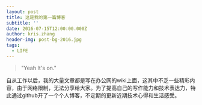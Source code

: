 ```yaml
---
layout: post
title: 这是我的第一篇博客
subtitle: ''
date: 2016-07-15T12:00:00.000Z
author: kris.zhang
header-img: post-bg-2016.jpg
tags:
  - LIFE
---
```


> "Yeah It's on."

自从工作以后，我的大量文章都是写在办公网的wiki上面，这其中不乏一些精彩内容，由于网络限制，无法分享给大家。为了提高自己的写作能力和技术表达力，特此通过github开了一个个人博客，不定期的更新近期技术心得和生活感受。
